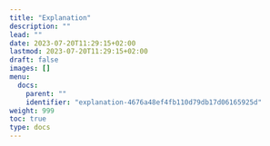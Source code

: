 ```yaml
---
title: "Explanation"
description: ""
lead: ""
date: 2023-07-20T11:29:15+02:00
lastmod: 2023-07-20T11:29:15+02:00
draft: false
images: []
menu:
  docs:
    parent: ""
    identifier: "explanation-4676a48ef4fb110d79db17d06165925d"
weight: 999
toc: true
type: docs
---
```

